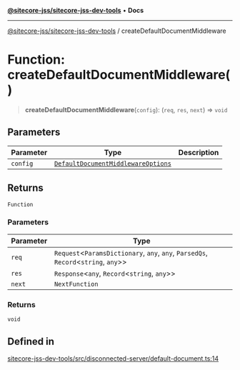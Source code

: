 [**@sitecore-jss/sitecore-jss-dev-tools**](../README.md) • **Docs**

***

[@sitecore-jss/sitecore-jss-dev-tools](../README.md) / createDefaultDocumentMiddleware

# Function: createDefaultDocumentMiddleware()

> **createDefaultDocumentMiddleware**(`config`): (`req`, `res`, `next`) => `void`

## Parameters

| Parameter | Type | Description |
| ------ | ------ | ------ |
| `config` | [`DefaultDocumentMiddlewareOptions`](../interfaces/DefaultDocumentMiddlewareOptions.md) |  |

## Returns

`Function`

### Parameters

| Parameter | Type |
| ------ | ------ |
| `req` | `Request`\<`ParamsDictionary`, `any`, `any`, `ParsedQs`, `Record`\<`string`, `any`\>\> |
| `res` | `Response`\<`any`, `Record`\<`string`, `any`\>\> |
| `next` | `NextFunction` |

### Returns

`void`

## Defined in

[sitecore-jss-dev-tools/src/disconnected-server/default-document.ts:14](https://github.com/Sitecore/jss/blob/d00fef6718046b8c406769a72405039bc95ed947/packages/sitecore-jss-dev-tools/src/disconnected-server/default-document.ts#L14)

